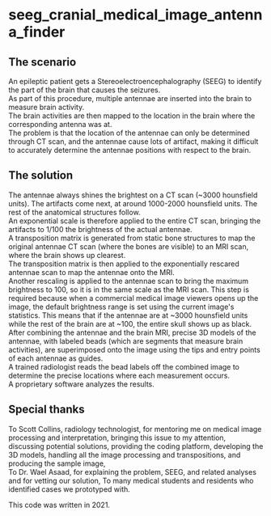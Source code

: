 # seeg_cranial_medical_image_antenna_finder

## The scenario  
An epileptic patient gets a Stereoelectroencephalography (SEEG) to identify the part of the brain that causes the seizures.  
As part of this procedure, multiple antennae are inserted into the brain to measure brain activity.  
The brain activities are then mapped to the location in the brain where the corresponding antenna was at.  
The problem is that the location of the antennae can only be determined through CT scan, and the antennae cause lots of artifact, making it difficult to accurately determine the antennae positions with respect to the brain.  

## The solution  
The antennae always shines the brightest on a CT scan (~3000 hounsfield units). The artifacts come next, at around 1000-2000 hounsfield units. The rest of the anatomical structures follow.  
An exponential scale is therefore applied to the entire CT scan, bringing the artifacts to 1/100 the brightness of the actual antennae.  
A transposition matrix is generated from static bone structures to map the original antennae CT scan (where the bones are visible) to an MRI scan, where the brain shows up clearest.  
The transposition matrix is then applied to the exponentially rescared antennae scan to map the antennae onto the MRI.  
Another rescaling is applied to the antennae scan to bring the maximum brightness to 100, so it is in the same scale as the MRI scan. This step is required because when a commercial medical image viewers opens up the image, the default brightness range is set using the current image's statistics. This means that if the antennae are at ~3000 hounsfield units while the rest of the brain are at ~100, the entire skull shows up as black.  
After combining the antennae and the brain MRI, precise 3D models of the antennae, with labeled beads (which are segments that measure brain activities), are superimposed onto the image using the tips and entry points of each antennae as guides.  
A trained radiologist reads the bead labels off the combined image to determine the precise locations where each measurement occurs.  
A proprietary software analyzes the results.  

## Special thanks
To Scott Collins, radiology technologist, for mentoring me on medical image processing and interpretation, bringing this issue to my attention, discussing potential solutions, providing the coding platform, developing the 3D models, handling all the image processing and transpositions, and producing the sample image,  
To Dr. Wael Asaad, for explaining the problem, SEEG, and related analyses and for vetting our solution, 
To many medical students and residents who identified cases we prototyped with.

This code was written in 2021.
